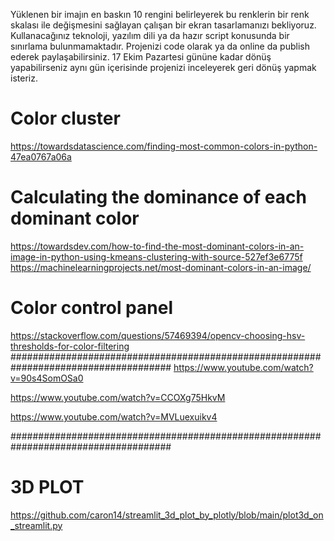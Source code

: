 Yüklenen bir imajın en baskın 10 rengini belirleyerek bu renklerin bir renk skalası ile değişmesini sağlayan çalışan bir ekran tasarlamanızı bekliyoruz. 
Kullanacağınız teknoloji, yazılım dili ya da hazır script konusunda bir sınırlama bulunmamaktadır. 
Projenizi code olarak ya da online da publish ederek paylaşabilirsiniz. 
17 Ekim Pazartesi gününe kadar dönüş yapabilirseniz aynı gün içerisinde projenizi inceleyerek geri dönüş yapmak isteriz. 


# Color cluster
https://towardsdatascience.com/finding-most-common-colors-in-python-47ea0767a06a

# Calculating the dominance of each dominant color
https://towardsdev.com/how-to-find-the-most-dominant-colors-in-an-image-in-python-using-kmeans-clustering-with-source-527ef3e6775f
https://machinelearningprojects.net/most-dominant-colors-in-an-image/

# Color control panel 
https://stackoverflow.com/questions/57469394/opencv-choosing-hsv-thresholds-for-color-filtering
#####################################################################################
https://www.youtube.com/watch?v=90s4SomOSa0

https://www.youtube.com/watch?v=CCOXg75HkvM

https://www.youtube.com/watch?v=MVLuexuikv4


#####################################################################################

# 3D PLOT
https://github.com/caron14/streamlit_3d_plot_by_plotly/blob/main/plot3d_on_streamlit.py